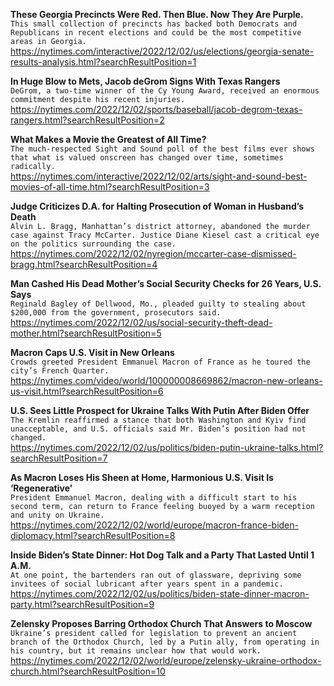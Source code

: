 **These Georgia Precincts Were Red. Then Blue. Now They Are Purple.**\
`This small collection of precincts has backed both Democrats and Republicans in recent elections and could be the most competitive areas in Georgia.`\
https://nytimes.com/interactive/2022/12/02/us/elections/georgia-senate-results-analysis.html?searchResultPosition=1

**In Huge Blow to Mets, Jacob deGrom Signs With Texas Rangers**\
`DeGrom, a two-time winner of the Cy Young Award, received an enormous commitment despite his recent injuries.`\
https://nytimes.com/2022/12/02/sports/baseball/jacob-degrom-texas-rangers.html?searchResultPosition=2

**What Makes a Movie the Greatest of All Time?**\
`The much-respected Sight and Sound poll of the best films ever shows that what is valued onscreen has changed over time, sometimes radically.`\
https://nytimes.com/interactive/2022/12/02/arts/sight-and-sound-best-movies-of-all-time.html?searchResultPosition=3

**Judge Criticizes D.A. for Halting Prosecution of Woman in Husband’s Death**\
`Alvin L. Bragg, Manhattan’s district attorney, abandoned the murder case against Tracy McCarter. Justice Diane Kiesel cast a critical eye on the politics surrounding the case.`\
https://nytimes.com/2022/12/02/nyregion/mccarter-case-dismissed-bragg.html?searchResultPosition=4

**Man Cashed His Dead Mother’s Social Security Checks for 26 Years, U.S. Says**\
`Reginald Bagley of Dellwood, Mo., pleaded guilty to stealing about $200,000 from the government, prosecutors said.`\
https://nytimes.com/2022/12/02/us/social-security-theft-dead-mother.html?searchResultPosition=5

**Macron Caps U.S. Visit in New Orleans**\
`Crowds greeted President Emmanuel Macron of France as he toured the city’s French Quarter.`\
https://nytimes.com/video/world/100000008669862/macron-new-orleans-us-visit.html?searchResultPosition=6

**U.S. Sees Little Prospect for Ukraine Talks With Putin After Biden Offer**\
`The Kremlin reaffirmed a stance that both Washington and Kyiv find unacceptable, and U.S. officials said Mr. Biden’s position had not changed.`\
https://nytimes.com/2022/12/02/us/politics/biden-putin-ukraine-talks.html?searchResultPosition=7

**As Macron Loses His Sheen at Home, Harmonious U.S. Visit Is ‘Regenerative’**\
`President Emmanuel Macron, dealing with a difficult start to his second term, can return to France feeling buoyed by a warm reception and unity on Ukraine.`\
https://nytimes.com/2022/12/02/world/europe/macron-france-biden-diplomacy.html?searchResultPosition=8

**Inside Biden’s State Dinner: Hot Dog Talk and a Party That Lasted Until 1 A.M.**\
`At one point, the bartenders ran out of glassware, depriving some invitees of social lubricant after years spent in a pandemic.`\
https://nytimes.com/2022/12/02/us/politics/biden-state-dinner-macron-party.html?searchResultPosition=9

**Zelensky Proposes Barring Orthodox Church That Answers to Moscow**\
`Ukraine’s president called for legislation to prevent an ancient branch of the Orthodox Church, led by a Putin ally, from operating in his country, but it remains unclear how that would work.`\
https://nytimes.com/2022/12/02/world/europe/zelensky-ukraine-orthodox-church.html?searchResultPosition=10

